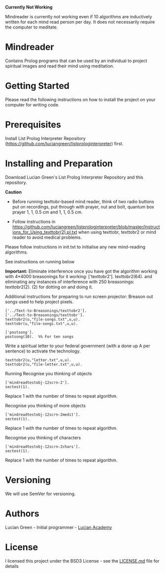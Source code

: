 **Currently Not Working**

Mindreader is currently not working even if 10 algorithms are inductively written for each mind read person per day.  It does not necessarily require the computer to meditate.

# Mindreader

Contains Prolog programs that can be used by an individual to project spiritual images and read their mind using meditation.

# Getting Started

Please read the following instructions on how to install the project on your computer for writing code.

# Prerequisites

Install List Prolog Interpreter Repository (https://github.com/luciangreen/listprologinterpreter) first.

# Installing and Preparation

Download Lucian Green's List Prolog Interpreter Repository and this repository.

**Caution**

- Before running texttobr-based mind reader, think of two radio buttons put on recordings, put through with prayer, nut and bolt, quantum box prayer 1, 1, 0.5 cm and 1, 1, 0.5 cm.

- Follow instructions in https://github.com/luciangreen/listprologinterpreter/blob/master/Instructions_for_Using_texttobr(2).pl.txt when using texttobr, texttobr2 or mind reader to avoid medical problems.

Please follow instructions in init.txt to initialise any new mind-reading algorithms.

See instructions on running below

 **Important:** Eliminate interference once you have got the algorithm working with 4*4000 breasonings for it working: ['texttobr2'].  texttobr2(64). and eliminating any instances of interference with 250 breasonings: texttobr2(2). (2) for dotting on and doing it.

Additional instructions for preparing to run screen projector:
Breason out songs used to help project pixels.
```
['../Text-to-Breasonings/texttobr2'].
['../Text-to-Breasonings/texttobr'].
texttobr2(u,"file-songs.txt",u,u).
texttobr(u,"file-songs.txt",u,u).

['postsong'].
postsong(10).  %% For ten songs
```
Write a spiritual letter to your federal government (with a done up A per sentence) to activate the technology.
```
texttobr2(u,"letter.txt",u,u).
texttobr2(u,"file-letter.txt",u,u).
```

Running
Recognise you thinking of objects
```
['mindreadtestobj-12scrn-2'].
sectest(1).
```
Replace 1 with the number of times to repeat algorithm.

Recognise you thinking of more objects
```
['mindreadtestobj-12scrn-2medit'].
sectest(1).
```
Replace 1 with the number of times to repeat algorithm.

Recognise you thinking of characters
```
['mindreadtestobj-12scrn-2chars'].
sectest(1).
```
Replace 1 with the number of times to repeat algorithm.

# Versioning

We will use SemVer for versioning.

# Authors

Lucian Green - Initial programmer - <a href="https://www.lucianacademy.com/">Lucian Academy</a>

# License

I licensed this project under the BSD3 License - see the <a href="LICENSE">LICENSE.md</a> file for details

